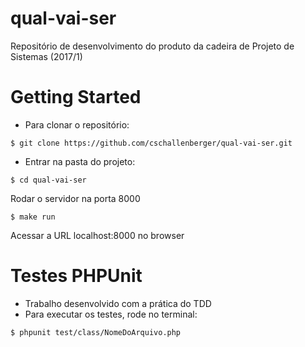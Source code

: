 # qual-vai-ser
Repositório de desenvolvimento do produto da cadeira de Projeto de Sistemas (2017/1)

# Getting Started

- Para clonar o repositório:
```
$ git clone https://github.com/cschallenberger/qual-vai-ser.git
```
- Entrar na pasta do projeto:
```
$ cd qual-vai-ser
```
Rodar o servidor na porta 8000
```
$ make run
```
Acessar a URL localhost:8000 no browser

# Testes PHPUnit

- Trabalho desenvolvido com  a prática do TDD
- Para executar os testes, rode no terminal:

```
$ phpunit test/class/NomeDoArquivo.php
```
